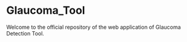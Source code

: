 # Glaucoma_Tool
Welcome to the official repository of the web application of Glaucoma Detection Tool.
